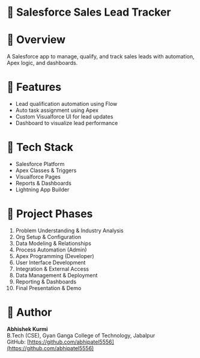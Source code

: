 # 🧾 Salesforce Sales Lead Tracker

# 🔹 Overview
A Salesforce app to manage, qualify, and track sales leads with automation, Apex logic, and dashboards.

# 🔸 Features
- Lead qualification automation using Flow
- Auto task assignment using Apex
- Custom Visualforce UI for lead updates
- Dashboard to visualize lead performance

# 🔸 Tech Stack
- Salesforce Platform
- Apex Classes & Triggers
- Visualforce Pages
- Reports & Dashboards
- Lightning App Builder

# 🔸 Project Phases
1. Problem Understanding & Industry Analysis  
2. Org Setup & Configuration  
3. Data Modeling & Relationships  
4. Process Automation (Admin)  
5. Apex Programming (Developer)  
6. User Interface Development  
7. Integration & External Access  
8. Data Management & Deployment  
9. Reporting & Dashboards  
10. Final Presentation & Demo  

# 🔸 Author
**Abhishek Kurmi**  
B.Tech (CSE), Gyan Ganga College of Technology, Jabalpur  
GitHub: [https://github.com/abhipatel5556](https://github.com/abhipatel5556)


